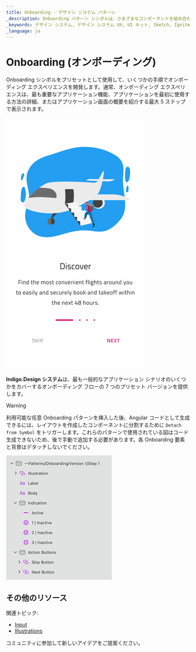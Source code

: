 ```yaml
---
title: Onboarding - デザイン システム パターン
_description: Onboarding パターン シンボルは、さまざまなコンポーネントを組み合わせて単一のオンボーディング画面を表示します。
_keywords: デザイン システム, デザイン システム UX, UI キット, Sketch, Ignite UI for Angular, Sketch to Angular, Angular, Angular デザイン システム, Sketch から コードをエクスポート, Angular 用のデザイン キット, Sketch HTML, Sketch to HTML, Sketch UI キット
_language: ja
---
```


# Onboarding (オンボーディング)

Onboarding シンボルをプリセットとして使用して、いくつかの手順でオンボーディング エクスペリエンスを開発します。通常、オンボーディング エクスペリエンスは、最も重要なアプリケーション機能、アプリケーションを最初に使用する方法の詳細、またはアプリケーション画面の概要を紹介する最大 5 ステップで表示されます。

<img class="responsive-img" src="../images/onboarding.png" srcset="../images/onboarding@2x.png 2x" />

**Indigo.Design システム**は、最も一般的なアプリケーション シナリオのいくつかをカバーするオンボーディング フローの 7 つのプリセット バージョンを提供します。

> [!WARNING]
> 利用可能な任意 Onboarding パターンを挿入した後、Angular コードとして生成できるには、レイアウトを作成したコンポーネントに分割するために `Detach from Symbol` をトリガーします。これらのパターンで使用されている図はコード生成できないため、後で手動で追加する必要があります。各 Onboarding 要素と背景はデタッチしないでください。

<img class="responsive-img" src="../images/onboarding_detach.png" srcset="../images/onboarding_detach@2x.png 2x" />

## その他のリソース

関連トピック:

- [Input](../components/input.md)
- [Illustrations](../style/illustrations.md)
  <div class="divider--half"></div>

コミュニティに参加して新しいアイデアをご提案ください。



